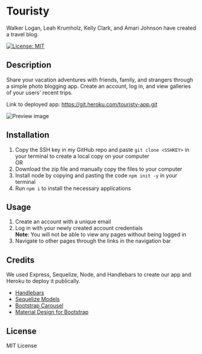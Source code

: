# Touristy
Walker Logan, Leah Krumholz, Kelly Clark, and Amari Johnson have created a travel blog.

[![License: MIT](https://img.shields.io/badge/License-MIT-yellow.svg)](https://opensource.org/licenses/MIT)

## Description 
Share your vacation adventures with friends, family, and strangers through a simple photo blogging app. Create an account, log in, and view galleries of your users' recent trips. 

Link to deployed app: https://git.heroku.com/touristy-app.git

![Preview image]()

## Installation
1. Copy the SSH key in my GitHub repo and paste `git clone <SSHKEY>` in your terminal to create a local copy on your computer\
OR
2. Download the zip file and manually copy the files to your computer
3. Install node by copying and pasting the code `npm init -y` in your terminal
4. Run `npm i` to install the necessary applications 

## Usage
1. Create an account with a unique email
2. Log in with your newly created account credentials\
**Note**: You will not be able to view any pages without being logged in
3. Navigate to other pages through the links in the navigation bar

## Credits 
We used Express, Sequelize, Node, and Handlebars to create our app and Heroku to deploy it publically.

- [Handlebars](https://handlebarsjs.com/)
- [Sequelize Models](https://sequelize.org/docs/v6/core-concepts/model-basics/)
- [Bootstrap Carousel](https://getbootstrap.com/docs/5.3/components/carousel/)
- [Material Design for Bootstrap](https://mdbootstrap.com/)

## License
MIT License